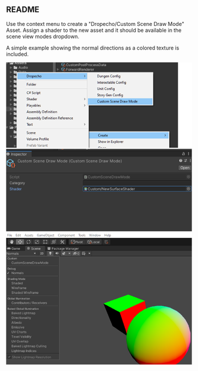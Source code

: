 ## README

Use the context menu to create a \"Dropecho/Custom Scene Draw Mode\" Asset.
Assign a shader to the new asset and it should be available in the scene view modes dropdown.

A simple example showing the normal directions as a colored texture is included.

![Context Menu](Documentation/context-menu-example.png)
![Set Shader](Documentation/shader-set-example.png)
![Choose Mode Dropdown](Documentation/dropdown-example.png)
